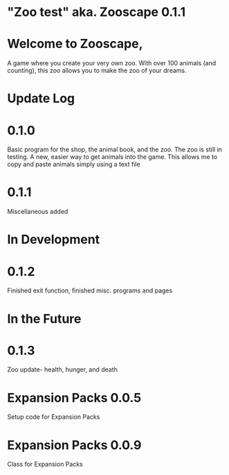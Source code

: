 # "Zoo test" aka. Zooscape 0.1.1


# Welcome to Zooscape, 
A game where you create your very own zoo. With over 100 animals (and counting), this zoo allows you to make the zoo of your dreams. 

# Update Log
  # 0.1.0
  Basic program for the shop, the animal book, and the zoo. The zoo is still in testing. A new, easier way to get animals into the game. This allows me to   copy and paste animals simply using a text file

  # 0.1.1
  Miscellaneous added

# In Development
  # 0.1.2
  Finished exit function, finished misc. programs and pages

# In the Future
  # 0.1.3
  Zoo update- health, hunger, and death

  # Expansion Packs 0.0.5
  Setup code for Expansion Packs

  # Expansion Packs 0.0.9
  Class for Expansion Packs
